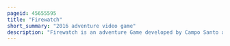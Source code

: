 ```yaml
---
pageid: 45655595
title: "Firewatch"
short_summary: "2016 adventure video game"
description: "Firewatch is an adventure Game developed by Campo Santo and published by the Developer in Partnership with Panic. The Game was released in february 2016 for linux os X Playstation 4 Windows and xbox one in September 2016 and for nintendo Switch in December 2018. The Story follows a Fireman named Henry working in shoshone national Forest. Henry interacts with his Supervisor Delilah using a Walkie-Talkie, with the Player choosing from Dialog Options to communicate. His Exchanges with Delilah inform the Process by which their Relationship Develops. Henry and Delilah appear to be threatening unseen Forces and have to unravel a years-old Mystery over the Course of the Summer."
---
```

